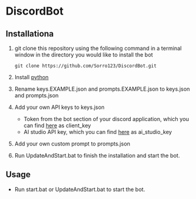 # DiscordBot

## Installationa
1. git clone this repository using the following command in a terminal window in the directory you would like to install the bot

    ```
    git clone https://github.com/Sorro123/DiscordBot.git
    ```
2. Install [python](https://www.python.org/downloads/)
3. Rename keys.EXAMPLE.json and prompts.EXAMPLE.json to keys.json and prompts.json
4. Add your own API keys to keys.json
    - Token from the bot section of your discord application, which you can find [here](https://discord.com/developers/applications) as client_key
    - AI studio API key, which you can find [here](https://aistudio.google.com/app/u/0/apikey) as ai_studio_key
5. Add your own custom prompt to prompts.json
6. Run UpdateAndStart.bat to finish the installation and start the bot.
## Usage
- Run start.bat or UpdateAndStart.bat to start the bot.